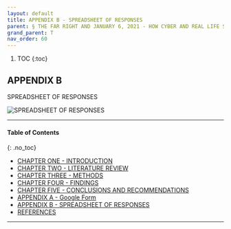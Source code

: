 ```yaml
---
layout: default
title: APPENDIX B - SPREADSHEET OF RESPONSES 
parent: § THE FAR RIGHT AND JANUARY 6, 2021 - HOW CYBER AND REAL LIFE SPACES BECAME ONE AND THE IMAGERY THAT FACILITATED THE PROCESS 
grand_parent: T 
nav_order: 60 
---
```

<style>
.dont-break-out {
  /* These are technically the same, but use both */
  overflow-wrap: break-word;
  word-wrap: break-word;

     -ms-word-break: break-all;
  /* This is the dangerous one in WebKit, as it breaks things wherever */
  word-break: break-all;
  /* Instead use this non-standard one: */
  word-break: break-word;
}

.youtube-container {
    position: relative;
    width: 100%;
    height: 0;
    padding-bottom: 56.25%;
}
.youtube-video {
    position: absolute;
    top: 0;
    left: 0;
    width: 100%;
    height: 100%;
}

</style>

<div class="dont-break-out" markdown="1">

1. TOC
{:toc}

## APPENDIX B
SPREADSHEET OF RESPONSES 

![SPREADSHEET OF RESPONSES](https://statics.bsafes.com/images/papers/THE-FAR-RIGHT-AND-JANUARY-6-2021-HOW-CYBER-AND-REAL-LIFE-SPACES-BECAME-ONE-AND-THE-IMAGERY-THAT-FACILITATED-THE-PROCESS-r-1.png)

***

#### Table of Contents
{: .no_toc}

<ul><li> <a href="/docs/T/THE-FAR-RIGHT-AND-JANUARY-6-2021-HOW-CYBER-AND-REAL-LIFE-SPACES-BECAME-ONE-AND-THE-IMAGERY-THAT-FACILITATED-THE-PROCESS-1/">CHAPTER ONE - INTRODUCTION</a></li><li> <a href="/docs/T/THE-FAR-RIGHT-AND-JANUARY-6-2021-HOW-CYBER-AND-REAL-LIFE-SPACES-BECAME-ONE-AND-THE-IMAGERY-THAT-FACILITATED-THE-PROCESS-2/">CHAPTER TWO - LITERATURE REVIEW</a></li><li> <a href="/docs/T/THE-FAR-RIGHT-AND-JANUARY-6-2021-HOW-CYBER-AND-REAL-LIFE-SPACES-BECAME-ONE-AND-THE-IMAGERY-THAT-FACILITATED-THE-PROCESS-3/">CHAPTER THREE - METHODS</a></li><li> <a href="/docs/T/THE-FAR-RIGHT-AND-JANUARY-6-2021-HOW-CYBER-AND-REAL-LIFE-SPACES-BECAME-ONE-AND-THE-IMAGERY-THAT-FACILITATED-THE-PROCESS-4/">CHAPTER FOUR - FINDINGS</a></li><li> <a href="/docs/T/THE-FAR-RIGHT-AND-JANUARY-6-2021-HOW-CYBER-AND-REAL-LIFE-SPACES-BECAME-ONE-AND-THE-IMAGERY-THAT-FACILITATED-THE-PROCESS-5/">CHAPTER FIVE - CONCLUSIONS AND RECOMMENDATIONS</a></li><li> <a href="/docs/T/THE-FAR-RIGHT-AND-JANUARY-6-2021-HOW-CYBER-AND-REAL-LIFE-SPACES-BECAME-ONE-AND-THE-IMAGERY-THAT-FACILITATED-THE-PROCESS-6/">APPENDIX A - Google Form</a></li><li> <a href="/docs/T/THE-FAR-RIGHT-AND-JANUARY-6-2021-HOW-CYBER-AND-REAL-LIFE-SPACES-BECAME-ONE-AND-THE-IMAGERY-THAT-FACILITATED-THE-PROCESS-7/">APPENDIX B - SPREADSHEET OF RESPONSES</a></li><li> <a href="/docs/T/THE-FAR-RIGHT-AND-JANUARY-6-2021-HOW-CYBER-AND-REAL-LIFE-SPACES-BECAME-ONE-AND-THE-IMAGERY-THAT-FACILITATED-THE-PROCESS-8/">REFERENCES</a></li></ul>

***

</div>
